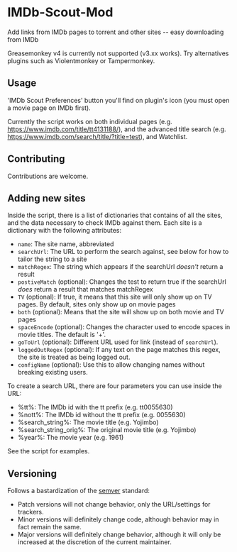 # IMDb-Scout-Mod

Add links from IMDb pages to torrent and other sites -- easy downloading from IMDb

Greasemonkey v4 is currently not supported (v3.xx works). Try alternatives plugins such as Violentmonkey or Tampermonkey.

## Usage

'IMDb Scout Preferences' button you'll find on plugin's icon (you must open a movie page on IMDb first).

Currently the script works on both individual pages (e.g. https://www.imdb.com/title/tt4131188/), and the advanced title search (e.g. https://www.imdb.com/search/title/?title=test), and Watchlist.

## Contributing

Contributions are welcome.

## Adding new sites

Inside the script, there is a list of dictionaries that contains of all the sites, and the data necessary to check IMDb against them.
Each site is a dictionary with the following attributes:
  - `name`: The site name, abbreviated
  - `searchUrl`: The URL to perform the search against, see below for how to tailor the string to a site
  - `matchRegex`: The string which appears if the searchUrl *doesn't* return a result
  - `postiveMatch` (optional): Changes the test to return true if the searchUrl *does* return a result that matches matchRegex
  - `TV` (optional): If true, it means that this site will only show up on TV pages. By default, sites only show up on movie pages
  - `both` (optional): Means that the site will show up on both movie and TV pages
  - `spaceEncode` (optional): Changes the character used to encode spaces in movie titles. The default is '+'.
  - `goToUrl` (optional): Different URL used for link (instead of `searchUrl`).
  - `loggedOutRegex` (optional): If any text on the page matches this regex, the site is treated as being logged out.
  - `configName` (optional): Use this to allow changing names without breaking existing users.

To create a search URL, there are four parameters you can use inside the URL:
  - %tt%: The IMDb id with the tt prefix (e.g. tt0055630)
  - %nott%: The IMDb id without the tt prefix (e.g. 0055630)
  - %search_string%: The movie title (e.g. Yojimbo)
  - %search_string_orig%: The original movie title (e.g. Yojimbo)
  - %year%: The movie year (e.g. 1961)

See the script for examples.

## Versioning
Follows a bastardization of the [semver](http://semver.org/) standard:
* Patch versions will not change behavior, only the URL/settings for trackers.
* Minor versions will definitely change code, although behavior may in fact remain the same.
* Major versions will definitely change behavior, although it will only be increased at the discretion of the current maintainer.
